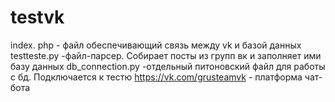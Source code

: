# testvk
index. php - файл обеспечивающий связь между vk и базой данных
testteste.py -файл-парсер. Собирает посты из групп вк и заполняет ими базу данных
db_connection.py -отдельный питоновский файл для работы с бд. Подключается к тестю
https://vk.com/grusteamvk - платформа чат-бота
